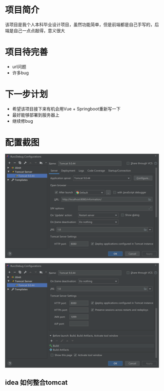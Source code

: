 # 项目简介
该项目是我个人本科毕业设计项目，虽然功能简单，但是前端都是自己手写的，后端是自己一点点敲得，意义很大

# 项目待完善
- url问题
- 许多bug

# 下一步计划
- 希望该项目接下来有机会用Vue + Springboot重新写一下
- 最好能够部署到服务器上
- 继续修bug



# 配置截图

![1713438813350](images/1713438813350.png)

![1713438829410](images/1713438829410.png)

## idea 如何整合tomcat